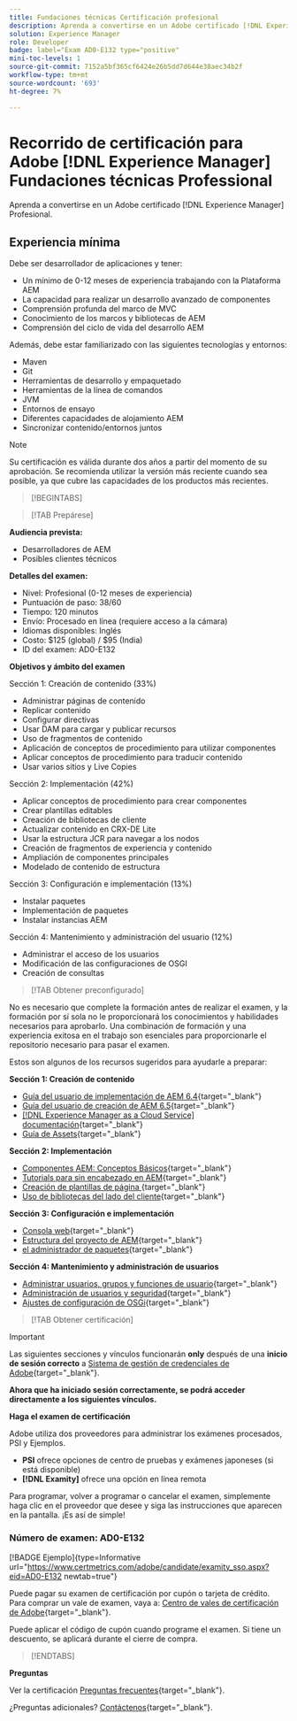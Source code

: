 ```yaml
---
title: Fundaciones técnicas Certificación profesional
description: Aprenda a convertirse en un Adobe certificado [!DNL Experience Manager] Profesional.
solution: Experience Manager
role: Developer
badge: label="Exam AD0-E132 type="positive"
mini-toc-levels: 1
source-git-commit: 7152a5bf365cf6424e26b5dd7d644e38aec34b2f
workflow-type: tm+mt
source-wordcount: '693'
ht-degree: 7%

---
```


# Recorrido de certificación para Adobe [!DNL Experience Manager] Fundaciones técnicas Professional

Aprenda a convertirse en un Adobe certificado [!DNL Experience Manager] Profesional.

## Experiencia mínima

Debe ser desarrollador de aplicaciones y tener:

* Un mínimo de 0-12 meses de experiencia trabajando con la Plataforma AEM
* La capacidad para realizar un desarrollo avanzado de componentes
* Comprensión profunda del marco de MVC
* Conocimiento de los marcos y bibliotecas de AEM
* Comprensión del ciclo de vida del desarrollo AEM

Además, debe estar familiarizado con las siguientes tecnologías y entornos:

* Maven
* Git
* Herramientas de desarrollo y empaquetado
* Herramientas de la línea de comandos
* JVM
* Entornos de ensayo
* Diferentes capacidades de alojamiento AEM
* Sincronizar contenido/entornos juntos

>[!NOTE]
>
>Su certificación es válida durante dos años a partir del momento de su aprobación. Se recomienda utilizar la versión más reciente cuando sea posible, ya que cubre las capacidades de los productos más recientes.

>[!BEGINTABS]

>[!TAB Prepárese]

**Audiencia prevista:**

* Desarrolladores de AEM
* Posibles clientes técnicos

**Detalles del examen:**

* Nivel: Profesional (0-12 meses de experiencia)
* Puntuación de paso: 38/60
* Tiempo: 120 minutos
* Envío: Procesado en línea (requiere acceso a la cámara)
* Idiomas disponibles: Inglés
* Costo: $125 (global) / $95 (India)
* ID del examen: AD0-E132

**Objetivos y ámbito del examen**

Sección 1: Creación de contenido (33%)

* Administrar páginas de contenido
* Replicar contenido
* Configurar directivas
* Usar DAM para cargar y publicar recursos
* Uso de fragmentos de contenido
* Aplicación de conceptos de procedimiento para utilizar componentes
* Aplicar conceptos de procedimiento para traducir contenido
* Usar varios sitios y Live Copies

Sección 2: Implementación (42%)

* Aplicar conceptos de procedimiento para crear componentes
* Crear plantillas editables
* Creación de bibliotecas de cliente
* Actualizar contenido en CRX-DE Lite
* Usar la estructura JCR para navegar a los nodos
* Creación de fragmentos de experiencia y contenido
* Ampliación de componentes principales
* Modelado de contenido de estructura

Sección 3: Configuración e implementación (13%)

* Instalar paquetes
* Implementación de paquetes
* Instalar instancias AEM

Sección 4: Mantenimiento y administración del usuario (12%)

* Administrar el acceso de los usuarios
* Modificación de las configuraciones de OSGI
* Creación de consultas

>[!TAB Obtener preconfigurado]

No es necesario que complete la formación antes de realizar el examen, y la formación por sí sola no le proporcionará los conocimientos y habilidades necesarios para aprobarlo. Una combinación de formación y una experiencia exitosa en el trabajo son esenciales para proporcionarle el repositorio necesario para pasar el examen.

Estos son algunos de los recursos sugeridos para ayudarle a preparar:

**Sección 1: Creación de contenido**


* [Guía del usuario de implementación de AEM 6.4](https://experienceleague.adobe.com/docs/experience-manager-64/deploying/home.html?lang=es){target="_blank"}
* [Guía del usuario de creación de AEM 6.5](https://experienceleague.adobe.com/docs/experience-manager-65/authoring/home.html?lang=en){target="_blank"}
* [[!DNL Experience Manager as a Cloud Service] documentación](https://experienceleague.adobe.com/docs/experience-manager-cloud-service/content/home.html?lang=es){target="_blank"}
* [Guía de Assets](https://experienceleague.adobe.com/docs/experience-manager-65/assets/home.html?lang=en){target="_blank"}

**Sección 2: Implementación**

* [Componentes AEM: Conceptos Básicos](https://experienceleague.adobe.com/docs/experience-manager-65/developing/components/components-basics.html?lang=en){target="_blank"}
* [Tutorials para sin encabezado en AEM](https://experienceleague.adobe.com/docs/experience-manager-learn/getting-started-with-aem-headless/overview.html?lang=es){target="_blank"}
* [Creación de plantillas de página  ](https://experienceleague.adobe.com/docs/experience-manager-65/authoring/siteandpage/templates.html?lang=en#creating-and-managing-templates){target="_blank"}
* [Uso de bibliotecas del lado del cliente](https://experienceleague.adobe.com/docs/experience-manager-65/developing/introduction/clientlibs.html?lang=en){target="_blank"}

**Sección 3: Configuración e implementación**

* [Consola web](https://experienceleague.adobe.com/docs/experience-manager-65/deploying/configuring/web-console.html?lang=en){target="_blank"}
* [Estructura del proyecto de AEM](https://experienceleague.adobe.com/docs/experience-manager-cloud-service/content/implementing/developing/aem-project-content-package-structure.html?lang=en#embedding-3rd-party-packages){target="_blank"}
* [el administrador de paquetes](https://experienceleague.adobe.com/docs/experience-manager-65/administering/contentmanagement/package-manager.html?lang=en#what-are-packages){target="_blank"}

**Sección 4: Mantenimiento y administración de usuarios**

* [Administrar usuarios, grupos y funciones de usuario](https://experienceleague.adobe.com/docs/experience-manager-brand-portal/using/admin-tools/brand-portal-adding-users.html?lang=en#add-a-user){target="_blank"}
* [Administración de usuarios y seguridad](https://experienceleague.adobe.com/docs/experience-manager-65/administering/security/security.html?lang=en){target="_blank"}
* [Ajustes de configuración de OSGi](https://experienceleague.adobe.com/docs/experience-manager-65/deploying/configuring/osgi-configuration-settings.html?lang=en){target="_blank"}

>[!TAB Obtener certificación]

>[!IMPORTANT]
>
>Las siguientes secciones y vínculos funcionarán **only**  después de una **inicio de sesión correcto** a [Sistema de gestión de credenciales de Adobe](http://www.certmetrics.com/adobe){target="_blank"}.

**Ahora que ha iniciado sesión correctamente, se podrá acceder directamente a los siguientes vínculos.**

**Haga el examen de certificación**

Adobe utiliza dos proveedores para administrar los exámenes procesados, PSI y Ejemplos.

* **PSI** ofrece opciones de centro de pruebas y exámenes japoneses (si está disponible)
* **[!DNL Examity]** ofrece una opción en línea remota

Para programar, volver a programar o cancelar el examen, simplemente haga clic en el proveedor que desee y siga las instrucciones que aparecen en la pantalla. ¡Es así de simple!

### Número de examen: AD0-E132

[!BADGE Ejemplo]{type=Informative url="https://www.certmetrics.com/adobe/candidate/examity_sso.aspx?eid=AD0-E132 newtab=true"}

Puede pagar su examen de certificación por cupón o tarjeta de crédito. Para comprar un vale de examen, vaya a: [Centro de vales de certificación de Adobe](https://market.xvoucher.com/adobe/global){target="_blank"}.

Puede aplicar el código de cupón cuando programe el examen. Si tiene un descuento, se aplicará durante el cierre de compra.

>[!ENDTABS]

**Preguntas**

Ver la certificación [Preguntas frecuentes](https://experienceleague.adobe.com/docs/certification/certification/faq.html?lang=en){target="_blank"}.

¿Preguntas adicionales? [Contáctenos](mailto:certif@adobe.com){target="_blank"}.
